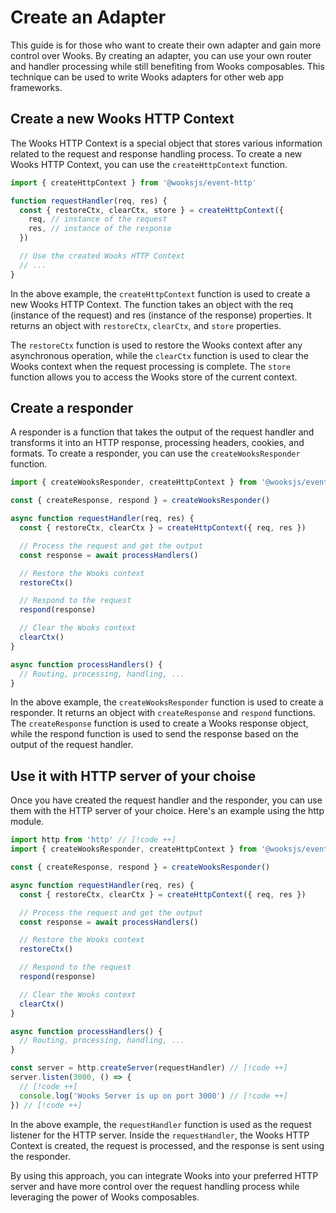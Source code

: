 # Create an Adapter

This guide is for those who want to create their own adapter and gain more control over Wooks.
By creating an adapter, you can use your own router and handler processing while still benefiting from Wooks composables.
This technique can be used to write Wooks adapters for other web app frameworks.

## Create a new Wooks HTTP Context

The Wooks HTTP Context is a special object that stores various information related to the request and response handling process.
To create a new Wooks HTTP Context, you can use the `createHttpContext` function.

```ts
import { createHttpContext } from '@wooksjs/event-http'

function requestHandler(req, res) {
  const { restoreCtx, clearCtx, store } = createHttpContext({
    req, // instance of the request
    res, // instance of the response
  })

  // Use the created Wooks HTTP Context
  // ...
}
```

In the above example, the `createHttpContext` function is used to create a new Wooks HTTP Context.
The function takes an object with the req (instance of the request) and res (instance of the response) properties.
It returns an object with `restoreCtx`, `clearCtx`, and `store` properties.

The `restoreCtx` function is used to restore the Wooks context after any asynchronous operation,
while the `clearCtx` function is used to clear the Wooks context when the request processing is complete.
The `store` function allows you to access the Wooks store of the current context.

## Create a responder

A responder is a function that takes the output of the request handler and transforms it into an HTTP response,
processing headers, cookies, and formats. To create a responder, you can use the `createWooksResponder` function.

```ts
import { createWooksResponder, createHttpContext } from '@wooksjs/event-http'

const { createResponse, respond } = createWooksResponder()

async function requestHandler(req, res) {
  const { restoreCtx, clearCtx } = createHttpContext({ req, res })

  // Process the request and get the output
  const response = await processHandlers()

  // Restore the Wooks context
  restoreCtx()

  // Respond to the request
  respond(response)

  // Clear the Wooks context
  clearCtx()
}

async function processHandlers() {
  // Routing, processing, handling, ...
}
```

In the above example, the `createWooksResponder` function is used to create a responder.
It returns an object with `createResponse` and `respond` functions.
The `createResponse` function is used to create a Wooks response object,
while the respond function is used to send the response based on the output of the request handler.

## Use it with HTTP server of your choise

Once you have created the request handler and the responder, you can use them with the HTTP server of your choice.
Here's an example using the http module.

```ts
import http from 'http' // [!code ++]
import { createWooksResponder, createHttpContext } from '@wooksjs/event-http'

const { createResponse, respond } = createWooksResponder()

async function requestHandler(req, res) {
  const { restoreCtx, clearCtx } = createHttpContext({ req, res })

  // Process the request and get the output
  const response = await processHandlers()

  // Restore the Wooks context
  restoreCtx()

  // Respond to the request
  respond(response)

  // Clear the Wooks context
  clearCtx()
}

async function processHandlers() {
  // Routing, processing, handling, ...
}

const server = http.createServer(requestHandler) // [!code ++]
server.listen(3000, () => {
  // [!code ++]
  console.log('Wooks Server is up on port 3000') // [!code ++]
}) // [!code ++]
```

In the above example, the `requestHandler` function is used as the request listener for the HTTP server.
Inside the `requestHandler`, the Wooks HTTP Context is created, the request is processed, and the response is sent using the responder.

By using this approach, you can integrate Wooks into your preferred HTTP server and have more control over the request handling process while leveraging the power of Wooks composables.
